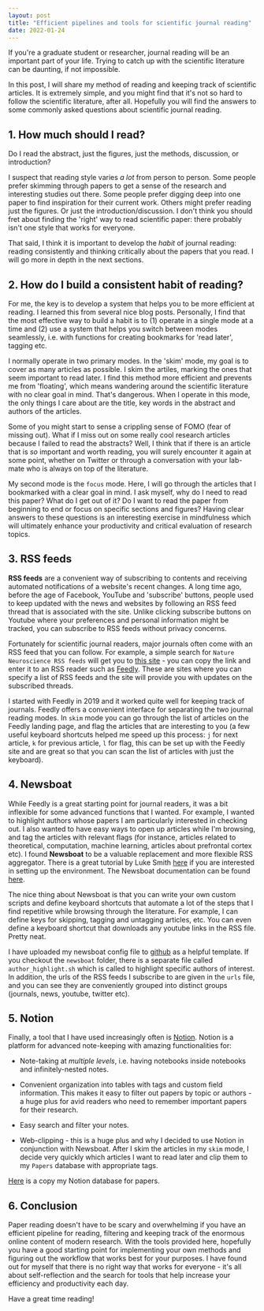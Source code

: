 ```yaml
---
layout: post
title: "Efficient pipelines and tools for scientific journal reading"
date: 2022-01-24
---
```


If you're a graduate student or researcher, journal reading will be an important part of your life. Trying to catch up with the scientific literature can be daunting, if not impossible.

In this post, I will share my method of reading and keeping track of scientific articles. It is extremely simple, and you might find that it's not so hard to follow the scientific literature, after all. Hopefully you will find the answers to some commonly asked questions about scientific journal reading.

## 1. How much should I read?

Do I read the abstract, just the figures, just the methods, discussion, or introduction?

I suspect that reading style varies *a lot* from person to person. Some people prefer skimming through papers to get a sense of the research and interesting studies out there. Some people prefer digging deep into one paper to find inspiration for their current work. Others might prefer reading just the figures. Or just the introduction/discussion. I don't think you should fret about finding the 'right' way to read scientific paper: there probably isn't one style that works for everyone.

That said, I think it is important to develop the *habit* of journal reading: reading consistently and thinking critically about the papers that you read. I will go more in depth in the next sections.

## 2. How do I build a consistent habit of reading?

For me, the key is to develop a system that helps you to be more efficient at reading. I learned this from several nice blog posts. Personally, I find that the most effective way to build a habit is to (1) operate in a single mode at a time and (2) use a system that helps you switch between modes seamlessly, i.e. with functions for creating bookmarks for 'read later', tagging etc.

I normally operate in two primary modes. In the 'skim' mode, my goal is to cover as many articles as possible. I skim the artiles, marking the ones that seem important to read later. I find this method more efficient and prevents me from 'floating', which means wandering around the scientific literature with no clear goal in mind. That's dangerous. When I operate in this mode, the only things I care about are the title, key words in the abstract and authors of the articles. 

Some of you might start to sense a crippling sense of FOMO (fear of missing out). What if I miss out on some really cool research articles because I failed to read the abstracts? Well, I think that if there is an article that is *so* important and worth reading, you will surely encounter it again at some point, whether on Twitter or through a conversation with your lab-mate who is always on top of the literature.

My second mode is the `focus` mode. Here, I will go through the articles that I bookmarked with a clear goal in mind. I ask myself, why do I need to read this paper? What do I get out of it? Do I want to read the paper from beginning to end or focus on specific sections and figures? Having clear answers to these questions is an interesting exercise in mindfulness which will ultimately enhance your productivity and critical evaluation of research topics.

## 3. RSS feeds

**RSS feeds** are a convenient way of subscribing to contents and receiving automated notifications of a website's recent changes. A long time ago, before the age of Facebook, YouTube and 'subscribe' buttons, people used to keep updated with the news and websites by following an RSS feed thread that is associated with the site. Unlike clicking subscribe buttons on Youtube where your preferences and personal information might be tracked, you can subscribe to RSS feeds without privacy concerns. 

Fortunately for scientific journal readers, major journals often come with an RSS feed that you can follow. For example, a simple search for `Nature Neuroscience RSS feeds` will get you to [this site](http://feeds.nature.com/neuro/rss/current) - you can copy the link and enter it to an RSS reader such as [Feedly](https://feedly.com/). These are sites where you can specify a list of RSS feeds and the site will provide you with updates on the subscribed threads.

I started with Feedly in 2019 and it worked quite well for keeping track of journals. Feedly offers a convenient interface for separating the two journal reading modes. In `skim` mode you can go through the list of articles on the Feedly landing page, and flag the articles that are interesting to you (a few useful keyboard shortcuts helped me speed up this process: `j` for next article, `k` for previous article, `l` for flag, this can be set up with the Feedly site and are great so that you can scan the list of articles with just the keyboard).

## 4. Newsboat
While Feedly is a great starting point for journal readers, it was a bit inflexible for some advanced functions that I wanted. For example, I wanted to highlight authors whose papers I am particularly interested in checking out. I also wanted to have easy ways to open up articles while I'm browsing, and tag the articles with relevant flags (for instance, articles related to theoretical, computation, machine learning, articles about prefrontal cortex etc). I found **Newsboat** to be a valuable replacement and more flexible RSS aggregator. There is a great tutorial by Luke Smith [here](https://www.youtube.com/watch?v=dUFCRqs822w) if you are interested in setting up the environment. The Newsboat documentation can be found [here](https://newsboat.org/releases/2.26/docs/newsboat.html).

The nice thing about Newsboat is that you can write your own custom scripts and define keyboard shortcuts that automate a lot of the steps that I find repetitive while browsing through the literature. For example, I can define keys for skipping, tagging and untagging articles, etc. You can even define a keyboard shortcut that downloads any youtube links in the RSS file. Pretty neat.

I have uploaded my newsboat config file to [github](https://github.com/nhat-le/dotfiles) as a helpful template. If you checkout the `newsboat` folder, there is a separate file called `author_highlight.sh` which is called to highlight specific authors of interest. In addition, the urls of the RSS feeds I subscribe to are given in the `urls` file, and you can see they are conveniently grouped into distinct groups (journals, news, youtube, twitter etc).


## 5. Notion
Finally, a tool that I have used increasingly often is [Notion](https://www.notion.so). Notion is a platform for advanced note-keeping with amazing functionalities for:

- Note-taking at *multiple levels*, i.e. having notebooks inside notebooks and infinitely-nested notes.

- Convenient organization into tables with tags and custom field information. This makes it easy to filter out papers by topic or authors - a huge plus for avid readers who need to remember important papers for their research.

- Easy search and filter your notes.

- Web-clipping - this is a huge plus and why I decided to use Notion in conjunction with Newsboat. After I skim the articles in my `skim` mode, I decide very quickly which articles I want to read later and clip them to my `Papers` database with appropriate tags. 

[Here](https://efficacious-artichoke-8c1.notion.site/43ab7a86f9924f4bb987e3d3c0e11058?v=a644afdd329f4712b805ef3f6abe2b17) is a copy my Notion database for papers.

## 6. Conclusion
Paper reading doesn't have to be scary and overwhelming if you have an efficient pipeline for reading, filtering and keeping track of the enormous online content of modern research. With the tools provided here, hopefully you have a good starting point for implementing your own methods and figuring out the workflow that works best for your purposes. I have found out for myself that there is no right way that works for everyone - it's all about self-reflection and the search for tools that help increase your efficiency and productivity each day.

Have a great time reading!







